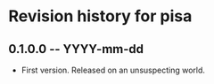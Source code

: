 # Revision history for pisa

## 0.1.0.0 -- YYYY-mm-dd

* First version. Released on an unsuspecting world.
